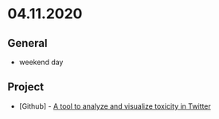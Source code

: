 # 04.11.2020

## General

- weekend day

## Project

- \[Github\] - [A tool to analyze and visualize toxicity in Twitter](https://github.com/org-descco/twitter-toxicity-classifier)

